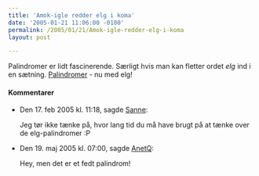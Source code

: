 ```yaml
---
title: 'Amok-igle redder elg i koma'
date: '2005-01-21 11:06:00 -0100'
permalink: /2005/01/21/Amok-igle-redder-elg-i-koma
layout: post

---
```

Palindromer er lidt fascinerende. Særligt hvis man kan fletter ordet _elg_ ind i en sætning. [Palindromer](http://www.phantazm.dk/sprogligt/palindrom/s.htm#Elg-palindromer) - nu med elg!
<div class="vintage-comments">
<h4>Kommentarer </h4>
<ul class="vintage-comments-list"><li>
<p class="comment-meta">Den <time pubdate datetime="2005-02-17T11:18:57+01:00">17. feb 2005 kl.  11:18</time>, sagde <a href="www.sanneharder.dk">Sanne</a>:</p>
<p>Jeg tør ikke tænke på, hvor lang tid du må have brugt på at tænke over de elg-palindromer :P</p>
</li>

<li>
<p class="comment-meta">Den <time pubdate datetime="2005-05-19T07:00:16+02:00">19. maj 2005 kl.  07:00</time>, sagde <a href="undr.blogspot.com">AnetQ</a>:</p>
<p>Hey, men det er et fedt palindrom!</p>
</li>
</ul>
</div>
